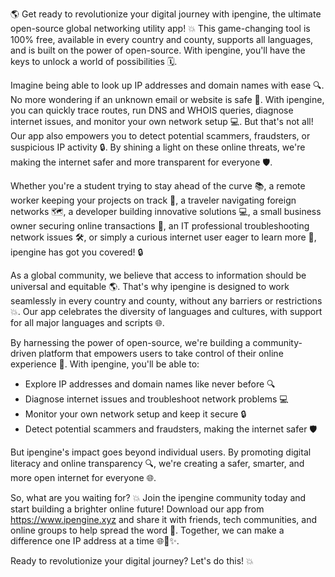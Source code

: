 🌎 Get ready to revolutionize your digital journey with ipengine, the ultimate open-source global networking utility app! 💥 This game-changing tool is 100% free, available in every country and county, supports all languages, and is built on the power of open-source. With ipengine, you'll have the keys to unlock a world of possibilities 🗓️.

Imagine being able to look up IP addresses and domain names with ease 🔍. No more wondering if an unknown email or website is safe 🤔. With ipengine, you can quickly trace routes, run DNS and WHOIS queries, diagnose internet issues, and monitor your own network setup 💻. But that's not all! Our app also empowers you to detect potential scammers, fraudsters, or suspicious IP activity 🔒. By shining a light on these online threats, we're making the internet safer and more transparent for everyone 🛡️.

Whether you're a student trying to stay ahead of the curve 📚, a remote worker keeping your projects on track 💼, a traveler navigating foreign networks 🗺️, a developer building innovative solutions 💻, a small business owner securing online transactions 💸, an IT professional troubleshooting network issues 🛠️, or simply a curious internet user eager to learn more 🤔, ipengine has got you covered! 🔒

As a global community, we believe that access to information should be universal and equitable 🌎. That's why ipengine is designed to work seamlessly in every country and county, without any barriers or restrictions 💥. Our app celebrates the diversity of languages and cultures, with support for all major languages and scripts 🌐.

By harnessing the power of open-source, we're building a community-driven platform that empowers users to take control of their online experience 👥. With ipengine, you'll be able to:

* Explore IP addresses and domain names like never before 🔍
* Diagnose internet issues and troubleshoot network problems 💻
* Monitor your own network setup and keep it secure 🔒
* Detect potential scammers and fraudsters, making the internet safer 🛡️

But ipengine's impact goes beyond individual users. By promoting digital literacy and online transparency 🔍, we're creating a safer, smarter, and more open internet for everyone 🌐.

So, what are you waiting for? 💥 Join the ipengine community today and start building a brighter online future! Download our app from https://www.ipengine.xyz and share it with friends, tech communities, and online groups to help spread the word 🔁. Together, we can make a difference one IP address at a time 🌐🚀✨.

Ready to revolutionize your digital journey? Let's do this! 💥
